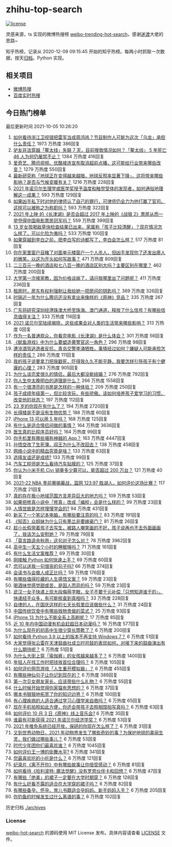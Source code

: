 # zhihu-top-search

[![license](https://img.shields.io/github/license/Arrackisarookie/zhihu-top-search)](https://github.com/Arrackisarookie/zhihu-top-search/blob/master/LICENSE)

灵感来源，ts 实现的微博热搜榜 [weibo-trending-hot-search](https://github.com/justjavac/weibo-trending-hot-search)，感谢[迷渡](https://github.com/justjavac)大佬的思路~

知乎热榜，记录从 2020-12-09 09:15:45 开始的知乎热榜。每两小时抓取一次数据，按天[归档](./archives)。Python 实现。

## 相关项目
+ [微博热搜](https://github.com/Arrackisarookie/weibo-hot-search)
+ [百度实时热搜](https://github.com/Arrackisarookie/baidu-hot-search)

## 今日热门榜单

<!-- Rank Begin -->

最后更新时间 2021-10-05 10:28:20

1. [如何看待浙江卫视错把雷军当成周鸿祎？节目制作人可能为这次「乌龙」承担什么责任？](https://www.zhihu.com/question/490382852) 1973 万热度 386回复
1. [驴友非法穿越「鳌太线」失联 7 天，目前搜救情况如何？「鳌太线」 5 年死亡 46 人为何仍屡禁不止？](https://www.zhihu.com/question/490412697) 1384 万热度 416回复
1. [爱奇艺、腾讯视频、优酷接连宣布取消超前点播，这可能给行业带来哪些改变？](https://www.zhihu.com/question/490544847) 1279 万热度 550回复
1. [最新研究称「地球正在变得越来越暗，地球反照率显著下降」，这将带来哪些影响？是否与气候变暖有关？](https://www.zhihu.com/question/490238218) 1216 万热度 228回复
1. [2021 年诺贝尔生理学或医学奖授予温度和触觉受体的发现者，如何通俗地理解这一成果？](https://www.zhihu.com/question/490579885) 593 万热度 129回复
1. [如果凶手私下时对他的律师认了自己的罪行，可律师仍全力为他打赢了官司。这样可以被称之为称职吗？](https://www.zhihu.com/question/471281291) 593 万热度 322回复
1. [2021 年上映 的《长津湖》是否会超过 2017 年上映的《战狼 2》票房从而一举夺得中国电影票房冠军吗？](https://www.zhihu.com/question/471791736) 559 万热度 399回复
1. [13 岁女孩喝敌草快检查结果已出来，家属称「孩子比较清醒」？现在情况怎么样了，可以化险为夷吗？](https://www.zhihu.com/question/490413635) 533 万热度 100回复
1. [如果穿越到李白之前，把李白写的诗都写了，李白会怎么样？](https://www.zhihu.com/question/362535601) 517 万热度 81回复
1. [你在家里窗户目睹了对面单元楼窗户一个人杀人，但凶手发现你了还发出瘆人的微笑。以这为开头如何写故事？](https://www.zhihu.com/question/467581606) 471 万热度 809回复
1. [二三百元一晚的酒店和七八百一晚的酒店区别大吗？主要区别在哪里？](https://www.zhihu.com/question/486503426) 462 万热度 200回复
1. [大学第一次接家教，因为价格谈崩了，请问我哪里出了问题呢？](https://www.zhihu.com/question/481129142) 411 万热度 236回复
1. [租房时，房东有权利强制让我给她一把房间的钥匙吗？](https://www.zhihu.com/question/462612155) 369 万热度 326回复
1. [时隔近一年为什么腾讯还没有拿出来像样的《原神》竞品？](https://www.zhihu.com/question/473981288) 335 万热度 267回复
1. [广东将研究深圳经港珠澳大桥至珠海、澳门通道，释放了什么信号？有哪些信息值得关注？](https://www.zhihu.com/question/490421821) 333 万热度 116回复
1. [2021 诺贝尔奖陆续揭晓，这些成果会对人类的生活带来哪些影响？](https://www.zhihu.com/roundtable/2021nobleprize) 313 万热度 0回复
1. [作为一名普通观众，你看完电影《长津湖》是什么体会？](https://www.zhihu.com/question/490336626) 301 万热度 56回复
1. [《鱿鱼游戏》中为什么要塑造黄警官这一角色？](https://www.zhihu.com/question/489041280) 296 万热度 98回复
1. [遭涉酒驾逃逸者反抗，青岛交警李涌牺牲，事情经过如何？嫌疑人可能承担怎样的责任？](https://www.zhihu.com/question/490541078) 286 万热度 111回复
1. [我的孩子说要拿刀把我戳死，吓得我久久不能平静，我要怎样引导孩子有个健康的心理？](https://www.zhihu.com/question/481836166) 283 万热度 905回复
1. [为什么谈恋爱很久的情侣，最后大都没能结婚？](https://www.zhihu.com/question/461388898) 276 万热度 792回复
1. [你人生中太晚明白的道理是什么？](https://www.zhihu.com/question/470076571) 266 万热度 1558回复
1. [有一个很漂亮的书房是怎样的一种体验？](https://www.zhihu.com/question/37664691) 209 万热度 250回复
1. [孩子成绩年级第一，但比较贪玩，有些骄傲。该如何培养孩子爱学习的习惯，改变他的状态？](https://www.zhihu.com/question/479927158) 197 万热度 112回复
1. [23 岁的你现在有什么了？](https://www.zhihu.com/question/466947617) 194 万热度 2720回复
1. [长得矮是不是没有生物优势？](https://www.zhihu.com/question/490081979) 188 万热度 60回复
1. [iPhone 13 可以用 5 年吗？](https://www.zhihu.com/question/485003417) 168 万热度 125回复
1. [有什么是适合情侣间做的事情？](https://www.zhihu.com/question/23415480) 164 万热度 3636回复
1. [医生真的比程序员好吗？](https://www.zhihu.com/question/483390920) 164 万热度 99回复
1. [你手机里有哪些堪称神器的 App？](https://www.zhihu.com/question/52060765) 163 万热度 4447回复
1. [孙悟空改了生死簿，阎王为什么不改回去？](https://www.zhihu.com/question/444695125) 138 万热度 458回复
1. [网络小说中的精血究竟是啥？](https://www.zhihu.com/question/489208133) 133 万热度 63回复
1. [选择友谊还是成绩?](https://www.zhihu.com/question/490497096) 133 万热度 99回复
1. [汽车工程师是怎么看待汽车贴膜的？](https://www.zhihu.com/question/302342854) 125 万热度 37回复
1. [你认为小米手机 Civi 销量多少算可以，能否超过 200 万台？](https://www.zhihu.com/question/489808065) 121 万热度 40回复
1. [2021-22 NBA 季前赛揭幕战，篮网 123:97 胜湖人，如何评价这场比赛？](https://www.zhihu.com/question/490511357) 117 万热度 21回复
1. [真的存在极小地域范围方言差异巨大的地方吗？](https://www.zhihu.com/question/403131912) 109 万热度 53回复
1. [如果把修真小说中「修真」改成「编程」会是什么样的？](https://www.zhihu.com/question/338779063) 99 万热度 23回复
1. [人情世故是怎样慢慢学会的?](https://www.zhihu.com/question/433658322) 94 万热度 431回复
1. [新买了一个笔记本电脑，有哪些要注意的吗？](https://www.zhihu.com/question/448396633) 83 万热度 191回复
1. [《知否》众姐妹为什么只有墨兰非要嫁豪门？](https://www.zhihu.com/question/487363198) 81 万热度 26回复
1. [趁小长假带着孩子去写生，被路人嘲笑画的不好，孩子说再也不去外面画画了，我该怎么安慰她？](https://www.zhihu.com/question/489760395) 79 万热度 79回复
1. [「莫言路遥余秋雨」这句对子怎么对？](https://www.zhihu.com/question/359189927) 78 万热度 3962回复
1. [高中生一天五个小时的睡眠够吗？](https://www.zhihu.com/question/490231503) 71 万热度 161回复
1. [有什么生活文案推荐？](https://www.zhihu.com/question/481396159) 69 万热度 30回复
1. [刚接触 Python 如何快速上手？](https://www.zhihu.com/question/447367056) 69 万热度 60回复
1. [您可以送我一句很丧的句子吗?](https://www.zhihu.com/question/484472940) 66 万热度 374回复
1. [会读书与会做人成正比吗？](https://www.zhihu.com/question/489218390) 59 万热度 176回复
1. [有哪些值得珍藏的人生感悟文案？](https://www.zhihu.com/question/483729778) 59 万热度 23回复
1. [喝酒味觉感觉甜或苦，是因人而异的吗？](https://www.zhihu.com/question/471660643) 59 万热度 23回复
1. [武汉一女子快递上现大段侮辱字眼，女子不要千元补偿「只想知道谁干的」，快递经手众多，有可能核查到真相吗？](https://www.zhihu.com/question/490408648) 33 万热度 228回复
1. [自律的人，在国庆这样的七天长假里应该做些什么？](https://www.zhihu.com/question/490010842) 31 万热度 24回复
1. [中国传统饮食中有哪些贱物贵做的菜式？](https://www.zhihu.com/question/489451884) 25 万热度 93回复
1. [iPhone 13 为什么不能全系上高刷呢？](https://www.zhihu.com/question/486869099) 17 万热度 85回复
1. [近 10 年内中国动漫有机会赶超日本动漫吗？](https://www.zhihu.com/question/480368116) 16 万热度 577回复
1. [为什么现在的初高中生很少穿长筒靴了？](https://www.zhihu.com/question/366867822) 6 万热度 200回复
1. [如何看待 Python 3.9 以上的版本不再支持 Windows 7？](https://www.zhihu.com/question/481576477) 6 万热度 51回复
1. [大家觉得张云雷在天津鼓曲社成立时司鼓的表现如何，对接下来的鼓曲演出有什么期待呢？](https://www.zhihu.com/question/490363830) 6 万热度 51回复
1. [为什么大街上穿「瑜伽裤」的女孩越来越多了？](https://www.zhihu.com/question/482331957) 6 万热度 1400回复
1. [年轻人在找工作时把钱放首位合理吗？](https://www.zhihu.com/question/489552124) 6 万热度 105回复
1. [如何评价网页游戏「人生重开模拟器」？](https://www.zhihu.com/question/484526139) 6 万热度 455回复
1. [有哪些神仙句子让你记到现在的？](https://www.zhihu.com/question/481396309) 6 万热度 389回复
1. [第一次见女朋友家长，应该带些什么礼物？](https://www.zhihu.com/question/288113119) 6 万热度 55回复
1. [什么时候开始觉得你家猫有思想的？](https://www.zhihu.com/question/310871628) 6 万热度 37回复
1. [哪本书狠狠地拓宽了你的知识边界？](https://www.zhihu.com/question/484187638) 6 万热度 100回复
1. [有心理疾病的人适合通过学习心理学来自救吗？](https://www.zhihu.com/question/377588032) 6 万热度 65回复
1. [现在手机拍照如此方便，你还会带孩子去照相馆拍写真吗？](https://www.zhihu.com/question/489730921) 6 万热度 63回复
1. [如何评价 10 月 3 日《原神》线上音乐会?](https://www.zhihu.com/question/490464227) 6 万热度 35回复
1. [谁最有可能获得 2021 年诺贝尔经济学奖？](https://www.zhihu.com/question/486603282) 6 万热度 53回复
1. [2021 年推免系统已经开放，保研的你现在怎么样了？](https://www.zhihu.com/question/489663835) 6 万热度 31回复
1. [又到世界动物日，2021 年动物界发生了哪些奇妙的事？为保护地球的美丽生灵，我们做过哪些事儿？](https://www.zhihu.com/question/490378669) 6 万热度 53回复
1. [时代少年团你们最喜欢谁？](https://www.zhihu.com/question/478805669) 6 万热度 1045回复
1. [如何评价王一博的街舞水平?](https://www.zhihu.com/question/409700681) 6 万热度 341回复
1. [您最喜欢吃的小吃是什么？](https://www.zhihu.com/question/349035638) 6 万热度 121回复
1. [纪录片《离不开你》中有哪些故事让你倍受感动？](https://www.zhihu.com/question/489385029) 6 万热度 81回复
1. [如何看待《哈利波特: 魔法觉醒》没有罗恩伙伴卡和回想？](https://www.zhihu.com/question/489223025) 6 万热度 47回复
1. [有哪些「绝美」的裙子一定要在大学时期穿？](https://www.zhihu.com/question/467045821) 6 万热度 128回复
1. [有什么好看不露的适合在大学穿的裙子吗？](https://www.zhihu.com/question/467046196) 6 万热度 82回复
1. [有哪些备孕、怀孕、育儿书籍适合孕妈妈、新手妈妈入手？](https://www.zhihu.com/question/27505896) 6 万热度 205回复
1. [你钓鱼的时候发生过什么离谱的事？](https://www.zhihu.com/question/468943312) 6 万热度 102回复
<!-- Rank End -->

历史归档 [./archives](./archives)

### License

[weibo-hot-search](https://github.com/Arrackisarookie/zhihu-top-search) 的源码使用 MIT License 发布。具体内容请查看 [LICENSE](./LICENSE) 文件。
